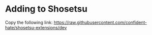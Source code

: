 # Adding to Shosetsu

Copy the following link: https://raw.githubusercontent.com/confident-hate/shosetsu-extensions/dev
